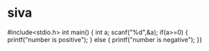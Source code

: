 # siva
#include<stdio.h>
int main()
{
int a;
scanf("%d",&a);
if(a>=0)
{
printf("number is positive");
}
else
{
printf("number is negative");
}}
